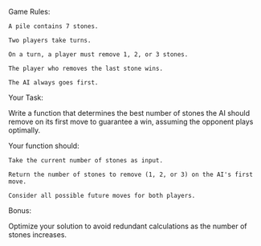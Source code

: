 Game Rules:

    A pile contains 7 stones.

    Two players take turns.

    On a turn, a player must remove 1, 2, or 3 stones.

    The player who removes the last stone wins.

    The AI always goes first.

Your Task:

Write a function that determines the best number of stones the AI should remove on its first move to guarantee a win, assuming the opponent plays optimally.

Your function should:

    Take the current number of stones as input.

    Return the number of stones to remove (1, 2, or 3) on the AI's first move.

    Consider all possible future moves for both players.

Bonus:

Optimize your solution to avoid redundant calculations as the number of stones increases.
